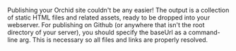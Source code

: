 Publishing your Orchid site couldn't be any easier! The output is a collection of static HTML files and related assets, 
ready to be dropped into your webserver. For publishing on Github (or anywhere that isn't the root directory of your 
server), you should specify the baseUrl as a command-line arg. This is necessary so all files and links are properly 
resolved.